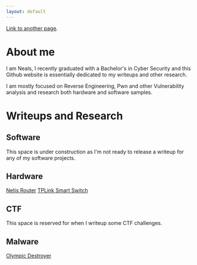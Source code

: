 ```yaml
---
layout: default
---
```

[Link to another page](./another-page.html).
# About me

I am Neals, I recently graduated with a Bachelor's in Cyber Security and this
Github website is essentially dedicated to my writeups and other research.

I am mostly focused on Reverse Engineering, Pwn and other Vulnerability analysis
and research both hardware and software samples.

# Writeups and Research

## Software

This space is under construction as I'm not ready to release a writeup for any of
my software projects.

## Hardware

[Netis Router](./writeups/RE/hardware/netis/netis.md)
[TPLink Smart Switch](./writeups/RE/hardware/tplink/tplink.md)

## CTF

This space is reserved for when I writeup some CTF challenges.

## Malware

[Olympic Destroyer](./writeups/Malware/olympicdestroyer/olympic.md)
